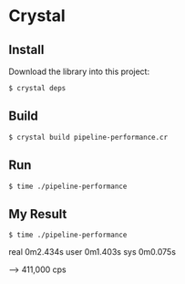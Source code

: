 # Crystal

## Install

Download the library into this project:

```
$ crystal deps
```

## Build

```
$ crystal build pipeline-performance.cr
```

## Run

```
$ time ./pipeline-performance
```

## My Result

```
$ time ./pipeline-performance
```

real  0m2.434s
user  0m1.403s
sys 0m0.075s

--> 411,000 cps



